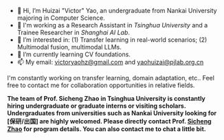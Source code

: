 - 👋 Hi, I’m Huizai "Victor" Yao, an undergraduate from Nankai University majoring in Computer Science.
- :school: I'm working as a Research Assistant in *Tsinghua University* and a Trainee Researcher in *Shanghai AI Lab*.
- 👀 I’m interested in: (1) Transfer learning in real-world scenarios; (2) Multimodal fusion, multimodal LLMs.
- 🌱 I’m currently learning CV foundations.
- 📫 My email: victoryaohz@gmail.com and yaohuizai@pjlab.org.cn

I'm constantly working on transfer learning, domain adaptation, etc.. Feel free to contact me for collaboration opportunities in relative fields.

**The team of Prof. Sicheng Zhao in Tsinghua University is constantly hiring undergraduate or graduate interns or visiting scholars. Undergraduates from universities such as Nankai University looking for [保研/出国] are highly welcomed. Please directly contact Prof. [Sicheng Zhao](https://sites.google.com/view/schzhao) for program details. You can also contact me to chat a little bit.**

<!---
VictorYrotciV/VictorYrotciV is a ✨ special ✨ repository because its `README.md` (this file) appears on your GitHub profile.
You can click the Preview link to take a look at your changes.
--->
